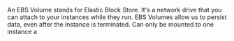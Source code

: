 An EBS Volume stands for Elastic Block Store. It's a network drive that you can attach to your instances while they run. 
EBS Volumes allow us to persist data, even after the instance is terminated.
Can only be mounted to one instance a